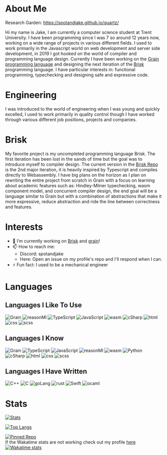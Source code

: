 # About Me

Research Garden: https://spotandjake.github.io/quartz/

Hi my name is Jake, I am currently a computer science student at Trent University. I have been programming since I was 7 so around 12 years now, working on a wide range of projects in various different fields. I used to work primarily in the Javascript world on web development and server side development, in 2019 I got hooked on the world of compiler and programming language design. Currently I have been working on the [Grain programming language](https://github.com/grain-lang/Grain) and designing the next iteration of the [Brisk](https://github.com/spotandjake/Brisk) programming language. I have particular interests in: functional programming, typechecking and designing safe and expressive code.

# Engineering

I was introduced to the world of engineering when I was young and quickly excelled, I used to work primarily in quality control though I have worked through various different job positions, projects and companies.

# Brisk

My favorite project is my uncompleted programming language Brisk. The first iteration has been lost in the sands of time but the goal was to introduce myself to compiler design. The current version in the [Brisk Repo](https://github.com/spotandjake/Brisk) is the 2nd major iteration, it is heavily inspired by Typescript and compiles directly to Webassembly. I have big plans on the horizon as I plan on rewriting the entire project from scratch in Grain with a focus on learning about academic features such as: Hindley-Milner typechecking, wasm component model, and concurrent compiler design, the end goal will be a language similar to Grain but with a combination of abstractions that make it more expressive, reduce abstraction and ride the line between correctness and features.

# Interests

- 🔭 I’m currently working on [Brisk](https://github.com/spotandjake/Brisk) and [grain](https://github.com/grain-lang/Grain)!
- 📫 How to reach me:
  - Discord: spotandjake
  - Here: Open an issue on my profile's repo and I'll respond when I can.
- ⚡ Fun fact: I used to be a mechanical engineer

# Languages

## Languages I Like To Use

![Grain](https://img.shields.io/badge/-Grain-000)
![reasonMl](https://img.shields.io/badge/-reason-000?logo=reason)
![TypeScript](https://img.shields.io/badge/-TypeScript-000?&logo=TypeScript)
![JavaScript](https://img.shields.io/badge/-JavaScript-000?&logo=JavaScript)
![wasm](https://img.shields.io/badge/-wasm-000?logo=webassembly)
![cSharp](https://img.shields.io/badge/-cSharp-000?logo=CSharp)
![html](https://img.shields.io/badge/-html-000?logo=html5)
![css](https://img.shields.io/badge/-css-000?logo=css3)
![scss](https://img.shields.io/badge/-scss-000?logo=sass)

## Languages I Know

![Grain](https://img.shields.io/badge/-Grain-000)
![TypeScript](https://img.shields.io/badge/-TypeScript-000?&logo=TypeScript)
![JavaScript](https://img.shields.io/badge/-JavaScript-000?&logo=JavaScript)
![reasonMl](https://img.shields.io/badge/-reason-000?logo=reason)
![wasm](https://img.shields.io/badge/-wasm-000?logo=webassembly)
![Python](https://img.shields.io/badge/-Python-000?&logo=Python)
![cSharp](https://img.shields.io/badge/-cSharp-000?logo=CSharp)
![html](https://img.shields.io/badge/-html-000?logo=html5)
![css](https://img.shields.io/badge/-css-000?logo=css3)
![scss](https://img.shields.io/badge/-scss-000?logo=sass)

## Languages I Have Written

![C++](https://img.shields.io/badge/-C++-000?&logo=c%2b%2b&logoColor=00599C)
![C](https://img.shields.io/badge/-C-000?&logo=C)
![goLang](https://img.shields.io/badge/-go-000?logo=go)
![rust](https://img.shields.io/badge/-rust-000?logo=rust)
![Swift](https://img.shields.io/badge/-Swift-000?&logo=Swift)
![ocaml](https://img.shields.io/badge/-ocaml-000?logo=ocaml)

# Stats

[![Stats](https://github-readme-stats.vercel.app/api?username=Spotandjake&show_icons=true&theme=algolia)](https://github.com/Spotandjake)

[![Top Langs](https://github-readme-stats.vercel.app/api/top-langs/?username=Spotandjake&theme=algolia&langs_count=8)](https://github.com/Spotandjake)

[![Pinned Repo](https://github-readme-stats.vercel.app/api/pin/?username=Spotandjake&repo=Brisk&theme=algolia)](https://github.com/Spotandjake/Brisk)
<br>
If the Wakatime stats are not working check out my profile [here](https://wakatime.com/@Spotandjake)
<br>
[![Wakatime stats](https://github-readme-stats.vercel.app/api/wakatime?username=Spotandjake&theme=algolia&v=4)](<[https://github.com/Spotandjake](https://wakatime.com/@Spotandjake)>)
